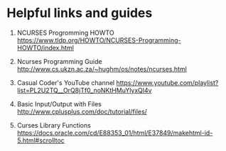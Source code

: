 # Helpful links and guides

1. NCURSES Progromming HOWTO
https://www.tldp.org/HOWTO/NCURSES-Programming-HOWTO/index.html

2. Ncurses Programming Guide
http://www.cs.ukzn.ac.za/~hughm/os/notes/ncurses.html

3. Casual Coder's YouTube channel
https://www.youtube.com/playlist?list=PL2U2TQ__OrQ8jTf0_noNKtHMuYlyxQl4v

4. Basic Input/Output with Files
http://www.cplusplus.com/doc/tutorial/files/

5. Curses Library Functions
https://docs.oracle.com/cd/E88353_01/html/E37849/makehtml-id-5.html#scrolltoc